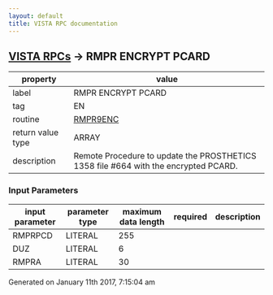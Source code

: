 ```yaml
---
layout: default
title: VISTA RPC documentation
---
```




## [VISTA RPCs](TableOfContent.md) &#8594; RMPR ENCRYPT PCARD 

 property | value 
--- | --- 
 label | RMPR ENCRYPT PCARD
 tag | EN
 routine | [RMPR9ENC](http://code.osehra.org/dox/Routine_RMPR9ENC_source.html)
 return value type | ARRAY
 description | Remote Procedure to update the PROSTHETICS 1358 file #664 with the encrypted PCARD.

### Input Parameters

| input parameter | parameter type | maximum data length | required | description | 
| --- | --- | --- | --- | --- | 
| RMPRPCD | LITERAL | 255 |  |  | 
| DUZ | LITERAL | 6 |  |  | 
| RMPRA | LITERAL | 30 |  |  | 




 Generated on January 11th 2017, 7:15:04 am